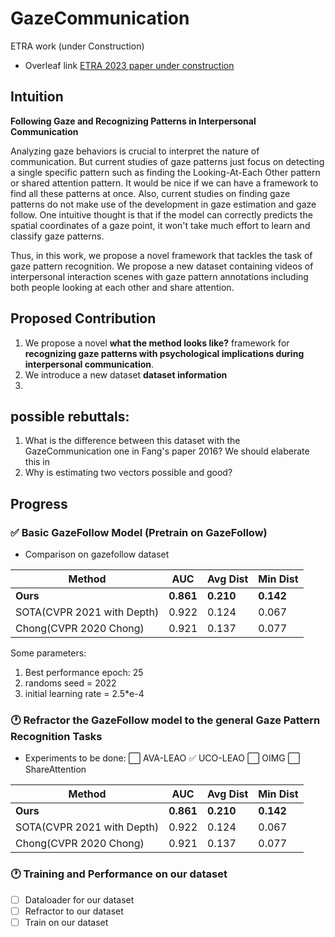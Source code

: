 # GazeCommunication

ETRA work (under Construction)
- Overleaf link [ETRA 2023 paper under construction](https://www.overleaf.com/8542516856cjphkgqhqzvt)

## Intuition

**Following Gaze and Recognizing Patterns in Interpersonal Communication**

Analyzing gaze behaviors is crucial to interpret the nature of communication. But current studies of gaze patterns just focus on detecting a single specific pattern such as finding the Looking-At-Each Other pattern or shared attention pattern. It would be nice if we can have a framework to find all these patterns at once. Also, current studies on finding gaze patterns do not make use of the development in gaze estimation and gaze follow. One intuitive thought is that if the model can correctly predicts the spatial coordinates of a gaze point, it won't take much effort to learn and classify gaze patterns. 

Thus, in this work, we propose a novel framework that tackles the task of gaze pattern recognition. We propose a new dataset containing videos of interpersonal interaction scenes with gaze pattern annotations including both people looking at each other and share attention.

## Proposed Contribution


1. We propose a novel **what the method looks like?** framework for **recognizing gaze patterns with psychological implications during interpersonal communication**.
2. We introduce a new dataset **dataset information** 
3. 

##  possible rebuttals: 
1. What is the difference between this dataset with the GazeCommunication one in Fang's paper 2016? We should elaberate this in 
2. Why is estimating two vectors possible and good?

## Progress

### :white_check_mark: Basic GazeFollow Model (Pretrain on GazeFollow)
- Comparison on gazefollow dataset

| Method                     | AUC   | Avg Dist | Min Dist |
|----------------------------|-------|----------|----------|
| **Ours**                   | **0.861** | **0.210**    | **0.142**    |
| SOTA(CVPR 2021 with Depth) | 0.922 | 0.124    | 0.067    |
| Chong(CVPR 2020 Chong)     | 0.921 | 0.137    | 0.077    |

Some parameters:
1. Best performance epoch: 25
2. randoms seed = 2022
3. initial learning rate = 2.5*e-4

### 🕐 Refractor the GazeFollow model to the general Gaze Pattern Recognition Tasks
- Experiments to be done: 
:white_large_square: AVA-LEAO
:white_check_mark:  UCO-LEAO 
:white_large_square:  OIMG 
:white_large_square: ShareAttention

| Method                     | AUC   | Avg Dist | Min Dist |
|----------------------------|-------|----------|----------|
| **Ours**                   | **0.861** | **0.210**    | **0.142**    |
| SOTA(CVPR 2021 with Depth) | 0.922 | 0.124    | 0.067    |
| Chong(CVPR 2020 Chong)     | 0.921 | 0.137    | 0.077    |

### 🕐 Training and Performance on our dataset
- [ ] Dataloader for our dataset
- [ ] Refractor to our dataset
- [ ] Train on our dataset
